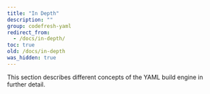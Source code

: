 ```yaml
---
title: "In Depth"
description: ""
group: codefresh-yaml
redirect_from:
  - /docs/in-depth/
toc: true
old: /docs/in-depth
was_hidden: true
---
```

This section describes different concepts of the YAML build engine in further detail.

